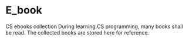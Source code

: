 # E_book
CS ebooks collection
During learning CS programming, many books shall be read. The collected books are stored here for reference.
